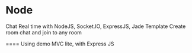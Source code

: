 Node
====
Chat Real time with NodeJS, Socket.IO, ExpressJS, Jade Template
Create room chat and join to any room

====
Using demo MVC lite, with Express JS
